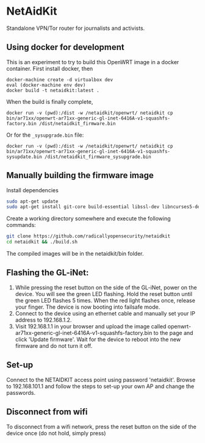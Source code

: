 NetAidKit
====

Standalone VPN/Tor router for journalists and activists.

Using docker for development
----

This is an experiment to try to build this OpenWRT image in a docker
container. First install docker, then

	docker-machine create -d virtualbox dev
	eval (docker-machine env dev)
	docker build -t netaidkit:latest .

When the build is finally complete,

	docker run -v (pwd):/dist -w /netaidkit/openwrt/ netaidkit cp bin/ar71xx/openwrt-ar71xx-generic-gl-inet-6416A-v1-squashfs-factory.bin /dist/netaidkit_firmware.bin

Or for the `_sysupgrade.bin` file:

	docker run -v (pwd):/dist -w /netaidkit/openwrt/ netaidkit cp bin/ar71xx/openwrt-ar71xx-generic-gl-inet-6416A-v1-squashfs-sysupdate.bin /dist/netaidkit_firmware_sysupgrade.bin


Manually building the firmware image
----

Install dependencies

```bash
sudo apt-get update
sudo apt-get install git-core build-essential libssl-dev libncurses5-dev unzip subversion gawk
```


Create a working directory somewhere and execute the following commands:

```bash
git clone https://github.com/radicallyopensecurity/netaidkit
cd netaidkit && ./build.sh
```

The compiled images will be in the netaidkit/bin folder.

Flashing the GL-iNet:
----

<ol>
    <li>While pressing the reset button on the side of the GL-iNet,
        power on the device. You will see the green LED flashing.
        Hold the reset button until the green LED flashes 5 times.
        When the red light flashes once, release your finger.
        The device is now booting into failsafe mode.</li>
    <li>Connect to the device using an ethernet cable and manually 
        set your IP address to 192.168.1.2.</li>
    <li>Visit 192.168.1.1 in your browser and upload the image called
        openwrt-ar71xx-generic-gl-inet-6416A-v1-squashfs-factory.bin
        to the page and click 'Update firmware'. Wait for the device to
        reboot into the new firmware and do not turn it off.</li>
</ol>

Set-up
----
Connect to the NETAIDKIT access point using password 'netaidkit'. Browse to 192.168.101.1 and follow the steps to set-up your own AP and change the passwords.

Disconnect from wifi
----
To disconnect from a wifi network, press the reset button on the side of the device once (do not hold, simply press)
